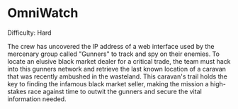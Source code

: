 # OmniWatch

Difficulty: Hard

The crew has uncovered the IP address of a web interface used by the mercenary group called "Gunners" to track and spy on their enemies. To locate an elusive black market dealer for a critical trade, the team must hack into this gunners network and retrieve the last known location of a caravan that was recently ambushed in the wasteland. This caravan's trail holds the key to finding the infamous black market seller, making the mission a high-stakes race against time to outwit the gunners and secure the vital information needed.